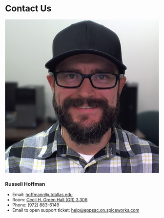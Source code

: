 Contact Us
==========

![Russell Hoffman](images/hoffman.jpg)

### Russell Hoffman

*   Email: [hoffmanr@utdallas.edu](mailto:hoffmanr@utdallas.edu)
*   Room: [Cecil H. Green Hall (GR) 3.306](https://map.concept3d.com/?id=1772#!m/550853)
*   Phone: (972) 883-6149
*   Email to open support ticket: [help@eppsac.on.spiceworks.com](mailto:help@eppsac.on.spiceworks.com)
